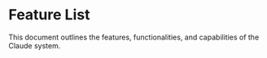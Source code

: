 # Feature List

This document outlines the features, functionalities, and capabilities of the Claude system.
